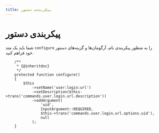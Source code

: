 ```yaml
---
title: پیکربندی دستور
---
```

# پیکربندی دستور

شما باید یک متد `configure` را به منظور پیکربندی نام، آرگومان‌ها و گزینه‌های دستور خود فراهم کنید.
```
    /**
     * {@inheritdoc}
     */
    protected function configure()
    {
        $this
            ->setName('user:login:url')
            ->setDescription($this->trans('commands.user.login.url.description'))
            ->addArgument(
                'uid',
                InputArgument::REQUIRED,
                $this->trans('commands.user.login.url.options.uid'),
                null
            );
    }
```
